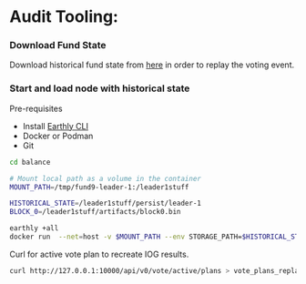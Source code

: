 # Audit Tooling:

### Download Fund State
Download historical fund state from [here](https://github.com/input-output-hk/catalyst-core) in order to replay the voting event.

### Start and load node with historical state

Pre-requisites
- Install [Earthly CLI](https://earthly.dev/get-earthly)
- Docker or Podman
- Git

```bash
cd balance

# Mount local path as a volume in the container
MOUNT_PATH=/tmp/fund9-leader-1:/leader1stuff

HISTORICAL_STATE=/leader1stuff/persist/leader-1
BLOCK_0=/leader1stuff/artifacts/block0.bin

earthly +all
docker run  --net=host -v $MOUNT_PATH --env STORAGE_PATH=$HISTORICAL_STATE --env GENESIS_PATH=$BLOCK_0 jormungandr
```

Curl for active vote plan to recreate IOG results.

```bash
curl http://127.0.0.1:10000/api/v0/vote/active/plans > vote_plans_replayed.txt
```
